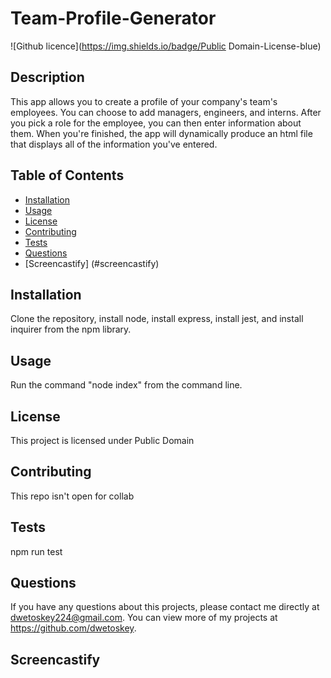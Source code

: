 # Team-Profile-Generator
  ![Github licence](https://img.shields.io/badge/Public Domain-License-blue)
  
  ## Description 
  This app allows you to create a profile of your company's team's employees. You can choose to add managers, engineers, and interns. After you pick a role for the employee, you can then enter information about them. When you're finished, the app will dynamically produce an html file that displays all of the information you've entered.
  ## Table of Contents
  * [Installation](#installation)
  * [Usage](#usage)
  * [License](#license)
  * [Contributing](#contributing)
  * [Tests](#tests)
  * [Questions](#questions)
  * [Screencastify] (#screencastify)
  
  ## Installation 
  Clone the repository, install node,  install express, install jest, and install inquirer from the npm library.
  ## Usage 
  Run the command "node index" from the command line.
  ## License 
  This project is licensed under Public Domain
  ## Contributing 
  This repo isn't open for collab
  ## Tests
  npm run test
  ## Questions
  If you have any questions about this projects, please contact me directly at dwetoskey224@gmail.com. You can view more of my projects at https://github.com/dwetoskey.
  ## Screencastify
  